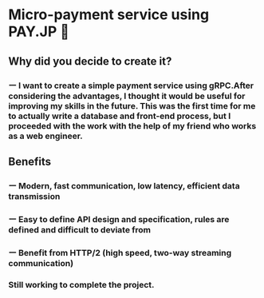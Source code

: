 # Micro-payment service using PAY.JP  :dragon: #
<p>
<span class="mgr-10"></span>
</p>

## Why did you decide to create it? ##
<p>
<h3><span class="mgr-10">ー   I want to create a simple payment service using gRPC.After considering the advantages, I thought it would be useful for improving my skills in the future. This was the first time for me to actually write a database and front-end process, but I proceeded with the work with the help of my friend who works as a web engineer.   </span></h3>
</p>

## Benefits ##
<p>
<h3>ー   Modern, fast communication, low latency, efficient data transmission   </h3>
<h3>ー   Easy to define API design and specification, rules are defined and difficult to deviate from   </h3>
<h3>ー   Benefit from HTTP/2 (high speed, two-way streaming communication)   </h3>
</p>
<span class="mgr-10"></span>

### Still working to complete the project. ###

